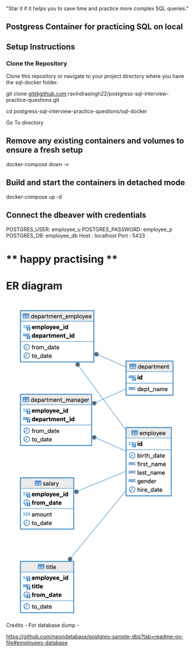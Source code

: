 "Star it if it helps you to save time and practice more complex SQL queries."

## Postgress Container for practicing SQL on local



## Setup Instructions
###  Clone the Repository
Clone this repository or navigate to your project directory where you have the sql-docker folder.


git clone git@github.com:ravindrasingh22/postgress-sql-interview-practice-questions.git


cd postgress-sql-interview-practice-questions/sql-docker


Go To directory

## Remove any existing containers and volumes to ensure a fresh setup
docker-compose down -v

## Build and start the containers in detached mode
docker-compose up -d

## Connect the dbeaver with credentials

POSTGRES_USER: employee_u
POSTGRES_PASSWORD: employee_p
POSTGRES_DB: employee_db
Host : localhost
Port : 5433

# ** happy practising ** #



# ER diagram

![ER Diagram](sql-docker/er-diagram.png)


Credits - For database dump -

https://github.com/neondatabase/postgres-sample-dbs?tab=readme-ov-file#employees-database
